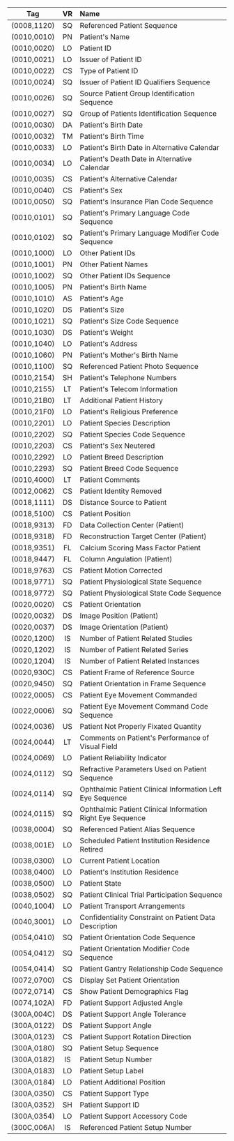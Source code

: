 | Tag         |	VR	| Name	                                                |
|:-----------:|:---:|:------------------------------------------------------|
| (0008,1120)	| SQ	| Referenced Patient Sequence	                          |
| (0010,0010)	| PN	| Patient's Name	                                      |
| (0010,0020)	| LO	| Patient ID	                                          |
| (0010,0021)	| LO	| Issuer of Patient ID	                                |
| (0010,0022)	| CS	| Type of Patient ID	|
| (0010,0024)	| SQ	| Issuer of Patient ID Qualifiers Sequence	|
| (0010,0026)	| SQ	| Source Patient Group Identification Sequence	|
| (0010,0027)	|SQ|	Group of Patients Identification Sequence	|
|(0010,0030)	|DA|	Patient's Birth Date	|
|(0010,0032)	|TM|	Patient's Birth Time	|
|(0010,0033)	|LO|	Patient's Birth Date in Alternative Calendar	|
|(0010,0034)	|LO|	Patient's Death Date in Alternative Calendar	|
|(0010,0035)	|CS|	Patient's Alternative Calendar	|
|(0010,0040)	|CS|	Patient's Sex	|
|(0010,0050)	|SQ|	Patient's Insurance Plan Code Sequence	|
|(0010,0101)	|SQ|	Patient's Primary Language Code Sequence	|
|(0010,0102)	|SQ|	Patient's Primary Language Modifier Code Sequence	|
|(0010,1000)	|LO|	Other Patient IDs	|
|(0010,1001)	|PN|	Other Patient Names	|
|(0010,1002)	|SQ|	Other Patient IDs Sequence	|
|(0010,1005)	|PN|	Patient's Birth Name	|
|(0010,1010)	|AS|	Patient's Age	|
|(0010,1020)	|DS|	Patient's Size	|
|(0010,1021)	|SQ|	Patient's Size Code Sequence	|
|(0010,1030)	|DS|	Patient's Weight	|
|(0010,1040)	|LO|	Patient's Address	|
|(0010,1060)	|PN|	Patient's Mother's Birth Name	|
|(0010,1100)	|SQ|	Referenced Patient Photo Sequence	|
|(0010,2154)	|SH|	Patient's Telephone Numbers	|
|(0010,2155)	|LT|	Patient's Telecom Information	|
|(0010,21B0)	|LT|	Additional Patient History	|
|(0010,21F0)	|LO|	Patient's Religious Preference	|
|(0010,2201)	|LO|	Patient Species Description	|
|(0010,2202)	|SQ|	Patient Species Code Sequence	|
|(0010,2203)	|CS|	Patient's Sex Neutered	|
|(0010,2292)	|LO|	Patient Breed Description	|
|(0010,2293)	|SQ|	Patient Breed Code Sequence	|
|(0010,4000)	|LT|	Patient Comments	|
|(0012,0062)	|CS|	Patient Identity Removed	|
|(0018,1111)	|DS|	Distance Source to Patient	|
|(0018,5100)	|CS|	Patient Position	|
|(0018,9313)	|FD|	Data Collection Center (Patient)	|
|(0018,9318)	|FD|	Reconstruction Target Center (Patient)	|
|(0018,9351)	|FL|	Calcium Scoring Mass Factor Patient	|
|(0018,9447)	|FL|	Column Angulation (Patient)	|
|(0018,9763)	|CS|	Patient Motion Corrected	|
|(0018,9771)	|SQ|	Patient Physiological State Sequence	|
|(0018,9772)	|SQ|	Patient Physiological State Code Sequence	|
|(0020,0020)	|CS|	Patient Orientation	|
|(0020,0032)	|DS|	Image Position (Patient)	|
|(0020,0037)	|DS|	Image Orientation (Patient)	|
|(0020,1200)	|IS|	Number of Patient Related Studies	|
|(0020,1202)	|IS|	Number of Patient Related Series	|
|(0020,1204)	|IS|	Number of Patient Related Instances	|
|(0020,930C)	|CS|	Patient Frame of Reference Source	|
|(0020,9450)	|SQ|	Patient Orientation in Frame Sequence	|
|(0022,0005)	|CS|	Patient Eye Movement Commanded	|
|(0022,0006)	|SQ|	Patient Eye Movement Command Code Sequence	|
|(0024,0036)	|US|	Patient Not Properly Fixated Quantity	|
|(0024,0044)	|LT|	Comments on Patient's Performance of Visual Field	|
|(0024,0069)	|LO|	Patient Reliability Indicator	|
|(0024,0112)	|SQ|	Refractive Parameters Used on Patient Sequence	|
|(0024,0114)	|SQ|	Ophthalmic Patient Clinical Information Left Eye Sequence	|
|(0024,0115)	|SQ|	Ophthalmic Patient Clinical Information Right Eye Sequence	|
|(0038,0004)	|SQ|	Referenced Patient Alias Sequence	|
|(0038,001E)	|LO|	Scheduled Patient Institution Residence	Retired|
|(0038,0300)	|LO|	Current Patient Location	|
|(0038,0400)	|LO|	Patient's Institution Residence	|
|(0038,0500)	|LO|	Patient State	|
|(0038,0502)	|SQ|	Patient Clinical Trial Participation Sequence	|
|(0040,1004)	|LO|	Patient Transport Arrangements	|
|(0040,3001)	|LO|	Confidentiality Constraint on Patient Data Description	|
|(0054,0410)	|SQ|	Patient Orientation Code Sequence	|
|(0054,0412)	|SQ|	Patient Orientation Modifier Code Sequence	|
|(0054,0414)	|SQ|	Patient Gantry Relationship Code Sequence	|
|(0072,0700)	|CS|	Display Set Patient Orientation	|
|(0072,0714)	|CS|	Show Patient Demographics Flag	|
|(0074,102A)	|FD|	Patient Support Adjusted Angle	|
|(300A,004C)	|DS|	Patient Support Angle Tolerance	|
|(300A,0122)	|DS|	Patient Support Angle	|
|(300A,0123)	|CS|	Patient Support Rotation Direction	|
|(300A,0180)	|SQ|	Patient Setup Sequence	|
|(300A,0182)	|IS|	Patient Setup Number	|
|(300A,0183)	|LO|	Patient Setup Label	|
|(300A,0184)	|LO|	Patient Additional Position	|
|(300A,0350)	|CS|	Patient Support Type	|
|(300A,0352)	|SH|	Patient Support ID	|
|(300A,0354)	|LO|	Patient Support Accessory Code	|
|(300C,006A)	|IS|	Referenced Patient Setup Number |
